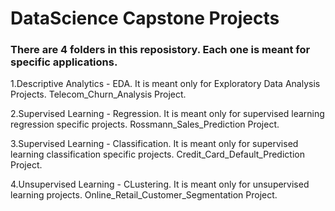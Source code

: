 # DataScience Capstone Projects
### There are 4 folders in this reposistory. Each one is meant for specific applications.

1.Descriptive Analytics - EDA.
It is meant only for Exploratory Data Analysis Projects. 
Telecom_Churn_Analysis Project.

2.Supervised Learning - Regression.
It is meant only for supervised learning regression specific projects. 
Rossmann_Sales_Prediction Project.

3.Supervised Learning - Classification.
It is meant only for supervised learning classification specific projects. 
Credit_Card_Default_Prediction Project.

4.Unsupervised Learning - CLustering.
It is meant only for unsupervised learning projects. 
Online_Retail_Customer_Segmentation Project.
